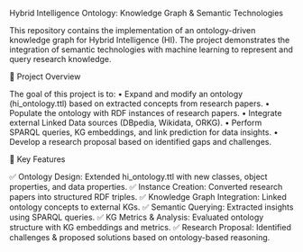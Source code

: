 Hybrid Intelligence Ontology: Knowledge Graph & Semantic Technologies

This repository contains the implementation of an ontology-driven knowledge graph for Hybrid Intelligence (HI). The project demonstrates the integration of semantic technologies with machine learning to represent and query research knowledge.

🔹 Project Overview

The goal of this project is to:
	•	Expand and modify an ontology (hi_ontology.ttl) based on extracted concepts from research papers.
	•	Populate the ontology with RDF instances of research papers.
	•	Integrate external Linked Data sources (DBpedia, Wikidata, ORKG).
	•	Perform SPARQL queries, KG embeddings, and link prediction for data insights.
	•	Develop a research proposal based on identified gaps and challenges.

📌 Key Features

✅ Ontology Design: Extended hi_ontology.ttl with new classes, object properties, and data properties.
✅ Instance Creation: Converted research papers into structured RDF triples.
✅ Knowledge Graph Integration: Linked ontology concepts to external KGs.
✅ Semantic Querying: Extracted insights using SPARQL queries.
✅ KG Metrics & Analysis: Evaluated ontology structure with KG embeddings and metrics.
✅ Research Proposal: Identified challenges & proposed solutions based on ontology-based reasoning.
